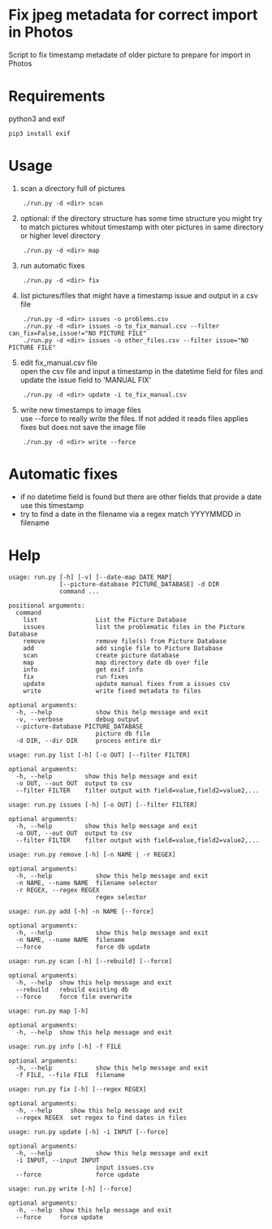 # Fix jpeg metadata for correct import in Photos

Script to fix timestamp metadate of older picture to prepare for import in Photos

# Requirements

python3 and exif

```
pip3 install exif
```

# Usage

1. scan a directory full of pictures
```
    ./run.py -d <dir> scan
```
2. optional: if the directory structure has some time structure you might try to match pictures whitout timestamp with oter pictures in same directory or higher level directory
```
    ./run.py -d <dir> map
```
3. run automatic fixes
```
    ./run.py -d <dir> fix
```
4. list pictures/files that might have a timestamp issue and output in a csv file
```
    ./run.py -d <dir> issues -o problems.csv
    ./run.py -d <dir> issues -o to_fix_manual.csv --filter can_fix=False,issue!="NO PICTURE FILE"
    ./run.py -d <dir> issues -o other_files.csv --filter issue="NO PICTURE FILE"
```
5. edit fix_manual.csv file
<br> open the csv file and input a timestamp in the datetime field for files and update the issue field to 'MANUAL FIX'
```
    ./run.py -d <dir> update -i to_fix_manual.csv
```
5. write new timestamps to image files
<br> use --force to really write the files. If not added it reads files applies fixes but does not save the image file
```
    ./run.py -d <dir> write --force
```

# Automatic fixes
* if no datetime field is found but there are other fields that provide a date use this timestamp
* try to find a date in the filename via a regex match YYYYMMDD in filename


# Help

```
usage: run.py [-h] [-v] [--date-map DATE_MAP]
              [--picture-database PICTURE_DATABASE] -d DIR
              command ...

positional arguments:
  command
    list                List the Picture Database
    issues              list the problematic files in the Picture Database
    remove              remove file(s) from Picture Database
    add                 add single file to Picture Database
    scan                create picture database
    map                 map directory date db over file
    info                get exif info
    fix                 run fixes
    update              update manual fixes from a issues csv
    write               write fixed metadata to files

optional arguments:
  -h, --help            show this help message and exit
  -v, --verbose         debug output
  --picture-database PICTURE_DATABASE
                        picture db file
  -d DIR, --dir DIR     process entire dir
```

```
usage: run.py list [-h] [-o OUT] [--filter FILTER]

optional arguments:
  -h, --help         show this help message and exit
  -o OUT, --out OUT  output to csv
  --filter FILTER    filter output with field=value,field2=value2,...
```

```
usage: run.py issues [-h] [-o OUT] [--filter FILTER]

optional arguments:
  -h, --help         show this help message and exit
  -o OUT, --out OUT  output to csv
  --filter FILTER    filter output with field=value,field2=value2,...
```

```
usage: run.py remove [-h] [-n NAME | -r REGEX]

optional arguments:
  -h, --help            show this help message and exit
  -n NAME, --name NAME  filename selector
  -r REGEX, --regex REGEX
                        regex selector
```

```
usage: run.py add [-h] -n NAME [--force]

optional arguments:
  -h, --help            show this help message and exit
  -n NAME, --name NAME  filename
  --force               force db update
```

```
usage: run.py scan [-h] [--rebuild] [--force]

optional arguments:
  -h, --help  show this help message and exit
  --rebuild   rebuild existing db
  --force     force file overwrite
```

```
usage: run.py map [-h]

optional arguments:
  -h, --help  show this help message and exit
```

```
usage: run.py info [-h] -f FILE

optional arguments:
  -h, --help            show this help message and exit
  -f FILE, --file FILE  filename
```

```
usage: run.py fix [-h] [--regex REGEX]

optional arguments:
  -h, --help     show this help message and exit
  --regex REGEX  set regex to find dates in files
```

```
usage: run.py update [-h] -i INPUT [--force]

optional arguments:
  -h, --help            show this help message and exit
  -i INPUT, --input INPUT
                        input issues.csv
  --force               force update
```

```
usage: run.py write [-h] [--force]

optional arguments:
  -h, --help  show this help message and exit
  --force     force update
```
